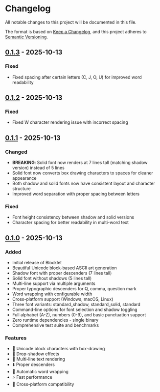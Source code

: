 # Changelog

All notable changes to this project will be documented in this file.

The format is based on [Keep a Changelog](https://keepachangelog.com/en/1.0.0/),
and this project adheres to [Semantic Versioning](https://semver.org/spec/v2.0.0.html).

## [0.1.3] - 2025-10-13

### Fixed
- Fixed spacing after certain letters (C, J, O, U) for improved word readability

## [0.1.2] - 2025-10-13

### Fixed
- Fixed W character rendering issue with incorrect spacing

## [0.1.1] - 2025-10-13

### Changed
- **BREAKING**: Solid font now renders at 7 lines tall (matching shadow version) instead of 5 lines
- Solid font now converts box drawing characters to spaces for cleaner appearance
- Both shadow and solid fonts now have consistent layout and character structure
- Improved word separation with proper spacing between letters

### Fixed
- Font height consistency between shadow and solid versions
- Character spacing for better readability in multi-word text

## [0.1.0] - 2025-10-13

### Added
- Initial release of Blocklet
- Beautiful Unicode block-based ASCII art generation
- Shadow font with proper descenders (7 lines tall)
- Solid font without shadows (5 lines tall)
- Multi-line support via multiple arguments
- Proper typographic descenders for Q, comma, question mark
- Word wrapping with configurable width
- Cross-platform support (Windows, macOS, Linux)
- Three font variants: standard_shadow, standard_solid, standard
- Command-line options for font selection and shadow toggling
- Full alphabet (A-Z), numbers (0-9), and basic punctuation support
- Zero runtime dependencies - single binary
- Comprehensive test suite and benchmarks

### Features
- 🎨 Unicode block characters with box-drawing
- 🌟 Drop-shadow effects
- 📝 Multi-line text rendering
- ⬇️ Proper descenders
- 📏 Automatic word wrapping
- ⚡ Fast performance
- 🔀 Cross-platform compatibility

[0.1.3]: https://github.com/tanav-malhotra/blocklet/releases/tag/v0.1.3
[0.1.2]: https://github.com/tanav-malhotra/blocklet/releases/tag/v0.1.2
[0.1.1]: https://github.com/tanav-malhotra/blocklet/releases/tag/v0.1.1
[0.1.0]: https://github.com/tanav-malhotra/blocklet/releases/tag/v0.1.0


